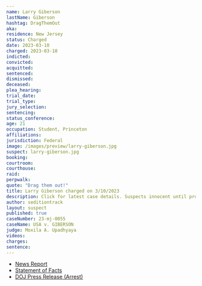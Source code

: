 ```yaml
---
name: Larry Giberson
lastName: Giberson
hashtag: DragThemOut
aka:
residence: New Jersey
status: Charged
date: 2023-03-10
charged: 2023-03-10
indicted:
convicted:
acquitted:
sentenced:
dismissed:
deceased:
plea_hearing:
trial_date:
trial_type:
jury_selection:
sentencing:
status_conference:
age: 21
occupation: Student, Princeton
affiliations:
jurisdiction: Federal
image: /images/preview/larry-giberson.jpg
suspect: larry-giberson.jpg
booking:
courtroom:
courthouse:
raid:
perpwalk:
quote: "Drag them out!"
title: Larry Giberson charged on 3/10/2023
description: Click for latest case details. Suspects innocent until proven guilty.
author: seditiontrack
layout: suspect
published: true
caseNumber: 23-mj-0055
caseName: USA v. GIBERSON
judge: Moxila A. Upadhyaya
videos:
charges:
sentence:
---
```

- [News Report](https://www.cbsnews.com/news/larry-giberson-princeton-student-charged-jan-6-capitol-attack/)
- [Statement of Facts](https://storage.courtlistener.com/recap/gov.uscourts.dcd.253038/gov.uscourts.dcd.253038.1.1.pdf)
- [DOJ Press Release (Arrest)](https://www.justice.gov/usao-dc/pr/new-jersey-man-arrested-felony-and-misdemeanor-charges-actions-lower-west-terrace-during)
